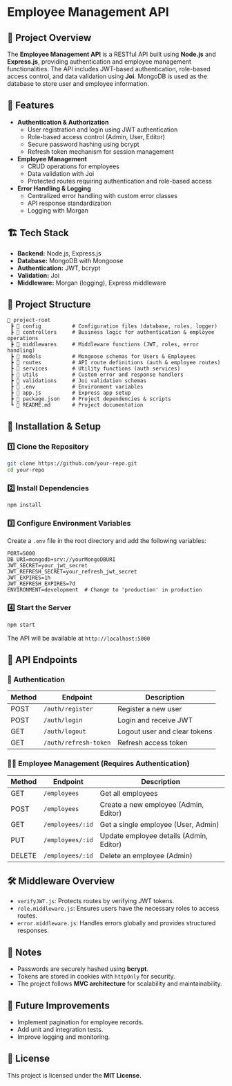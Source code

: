 # Employee Management API

## 📌 Project Overview
The **Employee Management API** is a RESTful API built using **Node.js** and **Express.js**, providing authentication and employee management functionalities. The API includes JWT-based authentication, role-based access control, and data validation using **Joi**. MongoDB is used as the database to store user and employee information.

## 🚀 Features
- **Authentication & Authorization**
    - User registration and login using JWT authentication
    - Role-based access control (Admin, User, Editor)
    - Secure password hashing using bcrypt
    - Refresh token mechanism for session management
- **Employee Management**
    - CRUD operations for employees
    - Data validation with Joi
    - Protected routes requiring authentication and role-based access
- **Error Handling & Logging**
    - Centralized error handling with custom error classes
    - API response standardization
    - Logging with Morgan

## 🏗️ Tech Stack
- **Backend:** Node.js, Express.js
- **Database:** MongoDB with Mongoose
- **Authentication:** JWT, bcrypt
- **Validation:** Joi
- **Middleware:** Morgan (logging), Express middleware

## 📂 Project Structure
```
📁 project-root
 ┣ 📂 config          # Configuration files (database, roles, logger)
 ┣ 📂 controllers     # Business logic for authentication & employee operations
 ┣ 📂 middlewares     # Middleware functions (JWT, roles, error handling)
 ┣ 📂 models          # Mongoose schemas for Users & Employees
 ┣ 📂 routes          # API route definitions (auth & employee routes)
 ┣ 📂 services        # Utility functions (auth services)
 ┣ 📂 utils           # Custom error and response handlers
 ┣ 📂 validations     # Joi validation schemas
 ┣ 📜 .env            # Environment variables
 ┣ 📜 app.js          # Express app setup
 ┣ 📜 package.json    # Project dependencies & scripts
 ┗ 📜 README.md       # Project documentation
```

## 📌 Installation & Setup
### 1️⃣ Clone the Repository
```bash
git clone https://github.com/your-repo.git
cd your-repo
```
### 2️⃣ Install Dependencies
```bash
npm install
```
### 3️⃣ Configure Environment Variables
Create a `.env` file in the root directory and add the following variables:
```env
PORT=5000
DB_URI=mongodb+srv://yourMongoDBURI
JWT_SECRET=your_jwt_secret
JWT_REFRESH_SECRET=your_refresh_jwt_secret
JWT_EXPIRES=1h
JWT_REFRESH_EXPIRES=7d
ENVIRONMENT=development  # Change to 'production' in production
```
### 4️⃣ Start the Server
```bash
npm start
```
The API will be available at `http://localhost:5000`

## 📌 API Endpoints

### 🔑 Authentication
| Method | Endpoint          | Description |
|--------|------------------|-------------|
| POST   | `/auth/register` | Register a new user |
| POST   | `/auth/login`    | Login and receive JWT |
| GET    | `/auth/logout`   | Logout user and clear tokens |
| GET    | `/auth/refresh-token` | Refresh access token |

### 👨‍💼 Employee Management (Requires Authentication)
| Method | Endpoint        | Description |
|--------|----------------|-------------|
| GET    | `/employees`    | Get all employees |
| POST   | `/employees`    | Create a new employee (Admin, Editor) |
| GET    | `/employees/:id` | Get a single employee (User, Admin) |
| PUT    | `/employees/:id` | Update employee details (Admin, Editor) |
| DELETE | `/employees/:id` | Delete an employee (Admin) |

## 🛠️ Middleware Overview
- `verifyJWT.js`: Protects routes by verifying JWT tokens.
- `role.middleware.js`: Ensures users have the necessary roles to access routes.
- `error.middleware.js`: Handles errors globally and provides structured responses.

## 📝 Notes
- Passwords are securely hashed using **bcrypt**.
- Tokens are stored in cookies with `httpOnly` for security.
- The project follows **MVC architecture** for scalability and maintainability.

## 📌 Future Improvements
- Implement pagination for employee records.
- Add unit and integration tests.
- Improve logging and monitoring.

## 📜 License
This project is licensed under the **MIT License**.

